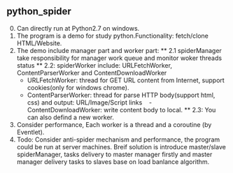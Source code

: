 ## python_spider
0. Can directly run at Python2.7 on windows.
1. The program is a demo for study python.Functionality:  fetch/clone HTML/Website.
2. The demo include manager part and worker part:
    ** 2.1 spiderManager take responsibility for manager work queue and monitor woker threads status
    ** 2.2: spiderWorker include: URLFetchWorker, ContentParserWorker and ContentDownloadWorker
    - URLFetchWorker: thread for GET URL content from Internet, support cookies(only for windows chrome).
    - ContentParserWorker: thread for parse HTTP body(support html, css) and output: URL/Image/Script links
    - ContentDownloadWorker: write content body to local.
    ** 2.3: You can also defind a new worker.
3. Consider performance, Each worker is a thread and a coroutine (by Eventlet).
4. Todo: Consider anti-spider mechanism and performance, the program could be run at server machines.
   Breif solution is introduce master/slave spiderManager, tasks delivery to master manager firstly and
   master manager delivery tasks to slaves base on load banlance algorithm.
  
